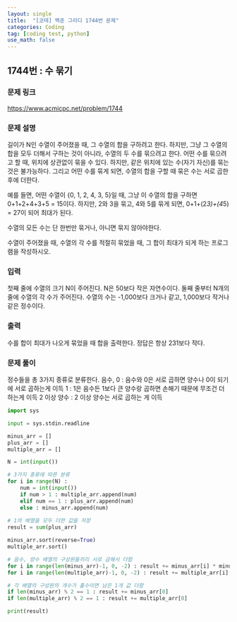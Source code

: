 ```yaml
---
layout: single
title:  "[코테] 백준 그리디 1744번 문제"
categories: Coding
tag: [coding test, python]
use_math: false
---
```


## 1744번 : 수 묶기
### 문제 링크
<https://www.acmicpc.net/problem/1744>

### 문제 설명
길이가 N인 수열이 주어졌을 때, 그 수열의 합을 구하려고 한다. 하지만, 그냥 그 수열의 합을 모두 더해서 구하는 것이 아니라, 수열의 두 수를 묶으려고 한다. 어떤 수를 묶으려고 할 때, 위치에 상관없이 묶을 수 있다. 하지만, 같은 위치에 있는 수(자기 자신)를 묶는 것은 불가능하다. 그리고 어떤 수를 묶게 되면, 수열의 합을 구할 때 묶은 수는 서로 곱한 후에 더한다.

예를 들면, 어떤 수열이 {0, 1, 2, 4, 3, 5}일 때, 그냥 이 수열의 합을 구하면 0+1+2+4+3+5 = 15이다. 하지만, 2와 3을 묶고, 4와 5를 묶게 되면, 0+1+(2*3)+(4*5) = 27이 되어 최대가 된다.

수열의 모든 수는 단 한번만 묶거나, 아니면 묶지 않아야한다.

수열이 주어졌을 때, 수열의 각 수를 적절히 묶었을 때, 그 합이 최대가 되게 하는 프로그램을 작성하시오.

### 입력
첫째 줄에 수열의 크기 N이 주어진다. N은 50보다 작은 자연수이다. 둘째 줄부터 N개의 줄에 수열의 각 수가 주어진다. 수열의 수는 -1,000보다 크거나 같고, 1,000보다 작거나 같은 정수이다.

### 출력
수를 합이 최대가 나오게 묶었을 때 합을 출력한다. 정답은 항상 231보다 작다.

### 문제 풀이
정수들을 총 3가지 종류로 분류한다. 
음수, 0 : 음수와 0은 서로 곱하면 양수나 0이 되기에 서로 곱하는게 이득
1 : 1은 음수든 1보다 큰 양수랑 곱하면 손해기 때문에 무조건 더하는게 이득
2 이상 양수 : 2 이상 양수는 서로 곱하는 게 이득


```python
import sys

input = sys.stdin.readline

minus_arr = []
plus_arr = []
multiple_arr = [] 

N = int(input())

# 3가지 종류에 따른 분류
for i in range(N) : 
    num = int(input())
    if num > 1 : multiple_arr.append(num)
    elif num == 1 : plus_arr.append(num)
    else : minus_arr.append(num)
        
# 1의 배열을 모두 더한 값을 저장
result = sum(plus_arr)

minus_arr.sort(reverse=True)
multiple_arr.sort()

# 음수, 양수 배열의 구성원들끼리 서로 곱해서 더함
for i in range(len(minus_arr)-1, 0, -2) : result += minus_arr[i] * minus_arr[i-1]
for i in range(len(multiple_arr)-1, 0, -2) : result += multiple_arr[i] * multiple_arr[i-1]

# 각 배열의 구성원의 개수가 홀수이면 남은 1개 값 더함
if len(minus_arr) % 2 == 1 : result += minus_arr[0]
if len(multiple_arr) % 2 == 1 : result += multiple_arr[0]

print(result)
```
